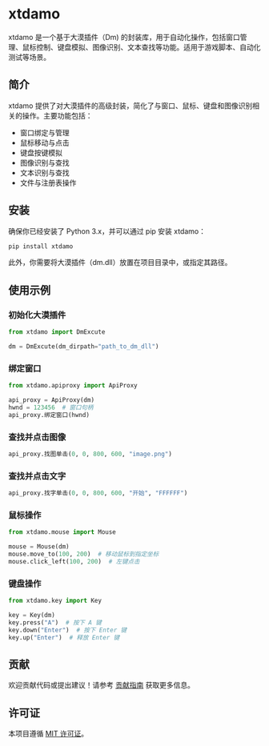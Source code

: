 # xtdamo

xtdamo 是一个基于大漠插件（Dm) 的封装库，用于自动化操作，包括窗口管理、鼠标控制、键盘模拟、图像识别、文本查找等功能。适用于游戏脚本、自动化测试等场景。

## 简介

xtdamo 提供了对大漠插件的高级封装，简化了与窗口、鼠标、键盘和图像识别相关的操作。主要功能包括：

- 窗口绑定与管理
- 鼠标移动与点击
- 键盘按键模拟
- 图像识别与查找
- 文本识别与查找
- 文件与注册表操作

## 安装

确保你已经安装了 Python 3.x，并可以通过 pip 安装 xtdamo：

```bash
pip install xtdamo
```

此外，你需要将大漠插件（dm.dll）放置在项目目录中，或指定其路径。

## 使用示例

### 初始化大漠插件

```python
from xtdamo import DmExcute

dm = DmExcute(dm_dirpath="path_to_dm_dll")
```

### 绑定窗口

```python
from xtdamo.apiproxy import ApiProxy

api_proxy = ApiProxy(dm)
hwnd = 123456  # 窗口句柄
api_proxy.绑定窗口(hwnd)
```

### 查找并点击图像

```python
api_proxy.找图单击(0, 0, 800, 600, "image.png")
```

### 查找并点击文字

```python
api_proxy.找字单击(0, 0, 800, 600, "开始", "FFFFFF")
```

### 鼠标操作

```python
from xtdamo.mouse import Mouse

mouse = Mouse(dm)
mouse.move_to(100, 200)  # 移动鼠标到指定坐标
mouse.click_left(100, 200)  # 左键点击
```

### 键盘操作

```python
from xtdamo.key import Key

key = Key(dm)
key.press("A")  # 按下 A 键
key.down("Enter")  # 按下 Enter 键
key.up("Enter")  # 释放 Enter 键
```

## 贡献

欢迎贡献代码或提出建议！请参考 [贡献指南](CONTRIBUTING.md) 获取更多信息。

## 许可证

本项目遵循 [MIT 许可证](LICENSE)。